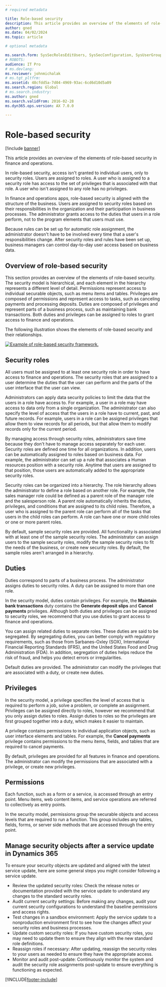 ```yaml
---
# required metadata

title: Role-based security
description: This article provides an overview of the elements of role-based security. 
author: gned
ms.date: 04/02/2024
ms.topic: article

# optional metadata

ms.search.form: SysSecRolesEditUsers, SysSecConfiguration, SysUserGroupInfo, SysSecRoleExcludeUsers
# ROBOTS: 
audience: IT Pro
# ms.devlang: 
ms.reviewer: johnmichalak
# ms.tgt_pltfrm: 
ms.assetid: 48cfdd5a-7d04-4969-93ac-6cd6d10d5a09
ms.search.region: Global
# ms.search.industry: 
ms.author: gned
ms.search.validFrom: 2016-02-28
ms.dyn365.ops.version: AX 7.0.0

---
```


# Role-based security

[!include [banner](../includes/banner.md)]

This article provides an overview of the elements of role-based security in finance and operations. 

In role-based security, access isn't granted to individual users, only to security roles. Users are assigned to roles. A user who is assigned to a security role has access to the set of privileges that is associated with that role. A user who isn't assigned to any role has no privileges. 

In finance and operations apps, role-based security is aligned with the structure of the business. Users are assigned to security roles based on their responsibilities in the organization and their participation in business processes. The administrator grants access to the duties that users in a role perform, not to the program elements that users must use. 

Because rules can be set up for automatic role assignment, the administrator doesn't have to be involved every time that a user's responsibilities change. After security roles and rules have been set up, business managers can control day-to-day user access based on business data.

## Overview of role-based security

This section provides an overview of the elements of role-based security. The security model is hierarchical, and each element in the hierarchy represents a different level of detail. Permissions represent access to individual securable objects, such as menu items and tables. Privileges are composed of permissions and represent access to tasks, such as canceling payments and processing deposits. Duties are composed of privileges and represent parts of a business process, such as maintaining bank transactions. Both duties and privileges can be assigned to roles to grant access to finance and operations. 

The following illustration shows the elements of role-based security and their relationships. 

[![Example of role-based security framework.](./media/rbs.png)](./media/rbs.png)

## Security roles

All users must be assigned to at least one security role in order to have access to finance and operations. The security roles that are assigned to a user determine the duties that the user can perform and the parts of the user interface that the user can view. 

Administrators can apply data security policies to limit the data that the users in a role have access to. For example, a user in a role may have access to data only from a single organization. The administrator can also specify the level of access that the users in a role have to current, past, and future records. For example, users in a role can be assigned privileges that allow them to view records for all periods, but that allow them to modify records only for the current period. 

By managing access through security roles, administrators save time because they don't have to manage access separately for each user. Security roles are defined one time for all organizations. In addition, users can be automatically assigned to roles based on business data. For example, the administrator can set up a rule that associates a Human resources position with a security role. Anytime that users are assigned to that position, those users are automatically added to the appropriate security roles. 

Security roles can be organized into a hierarchy. The role hierarchy allows the administrator to define a role based on another role. For example, the sales manager role could be defined as a parent role of the manager role and the salesperson role. A parent role automatically inherits the duties, privileges, and conditions that are assigned to its child roles. Therefore, a user who is assigned to the parent role can perform all of the tasks that users in the child roles can perform. A role can have one or more child roles or one or more parent roles. 

By default, sample security roles are provided. All functionality is associated with at least one of the sample security roles. The administrator can assign users to the sample security roles, modify the sample security roles to fit the needs of the business, or create new security roles. By default, the sample roles aren't arranged in a hierarchy.

## Duties
Duties correspond to parts of a business process. The administrator assigns duties to security roles. A duty can be assigned to more than one role. 

In the security model, duties contain privileges. For example, the **Maintain bank transactions** duty contains the **Generate deposit slips** and **Cancel payments** privileges. Although both duties and privileges can be assigned to security roles, we recommend that you use duties to grant access to finance and operations. 

You can assign related duties to separate roles. These duties are said to be segregated. By segregating duties, you can better comply with regulatory requirements, such as those from Sarbanes-Oxley (SOX), International Financial Reporting Standards (IFRS), and the United States Food and Drug Administration (FDA). In addition, segregation of duties helps reduce the risk of fraud, and helps you detect errors or irregularities. 

Default duties are provided. The administrator can modify the privileges that are associated with a duty, or create new duties.

## Privileges
In the security model, a privilege specifies the level of access that is required to perform a job, solve a problem, or complete an assignment. Privileges can be assigned directly to roles, however we recommend that you only assign duties to roles. Assign duties to roles so the privileges are first grouped together into a duty, which makes it easier to maintain. 

A privilege contains permissions to individual application objects, such as user interface elements and tables. For example, the **Cancel payments** privilege contains permissions to the menu items, fields, and tables that are required to cancel payments. 

By default, privileges are provided for all features in finance and operations. The administrator can modify the permissions that are associated with a privilege, or create new privileges.

## Permissions
Each function, such as a form or a service, is accessed through an entry point. Menu items, web content items, and service operations are referred to collectively as entry points. 

In the security model, permissions group the securable objects and access levels that are required to run a function. This group includes any tables, fields, forms, or server side methods that are accessed through the entry point.

## Manage security objects after a service update in Dynamics 365
To ensure your security objects are updated and aligned with the latest service update, here are some general steps you might consider following a service update.

- Review the updated security roles: Check the release notes or documentation provided with the service update to understand any changes to the standard security roles.
- Audit current security settings: Before making any changes, audit your current security configurations to understand the baseline permissions and access rights.
- Test changes in a sandbox environment: Apply the service update to a nonproduction environment first to see how the changes affect your security roles and business processes.
- Update custom security roles: If you have custom security roles, you may need to update them to ensure they align with the new standard role definitions.
- Reassign roles if necessary: After updating, reassign the security roles to your users as needed to ensure they have the appropriate access.
- Monitor and audit post-update: Continuously monitor the system and audit the security role assignments post-update to ensure everything is functioning as expected.


[!INCLUDE[footer-include](../../../includes/footer-banner.md)]
